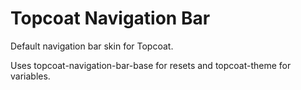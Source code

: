 Topcoat Navigation Bar
======================

Default navigation bar skin for Topcoat.

Uses topcoat-navigation-bar-base for resets and topcoat-theme for variables.